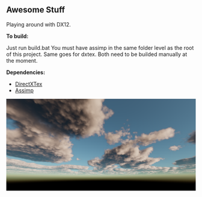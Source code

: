 Awesome Stuff
-------------

Playing around with DX12.

**To build:**

Just run build.bat
You must have assimp in the same folder level as the root of this project. Same goes for dxtex.
Both need to be builded manually at the moment.

**Dependencies:**

 - [DirectXTex](https://github.com/Microsoft/DirectXTex)
 - [Assimp](https://github.com/assimp/assimp)


 ![Clouds](Assets/Pics/Clouds.png?raw=true "Cloud rendering")
